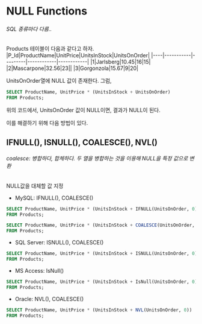 # NULL Functions

###### SQL 종류마다 다름..

Products 테이블이 다음과 같다고 하자.
|P_Id|ProductName|UnitPrice|UnitsInStock|UnitsOnOrder|
|----|-----------|---------|------------|------------|
|1|Jarlsberg|10.45|16|15|
|2|Mascarpone|32.56|23||
|3|Gorgonzola|15.67|9|20|

UnitsOnOrder열에 NULL 값이 존재한다. 그럼,
```sql
SELECT ProductName, UnitPrice * (UnitsInStock + UnitsOnOrder)
FROM Products;
```
위의 코드에서, UnitsOnOrder 값이 NULL이면, 결과가 NULL이 된다.

이를 해결하기 위해 다음 방법이 있다.

## IFNULL(), ISNULL(), COALESCE(), NVL()
###### coalesce: 병합하다, 합체하다. 두 열을 병합하는 것을 이용해 NULL을 특정 값으로 변환
NULL값을 대체할 값 지정

* MySQL: IFNULL(), COALESCE()
```sql
SELECT ProductName, UnitPrice * (UnitsInStock + IFNULL(UnitsOnOrder, 0))
FROM Products;
```
```sql
SELECT ProductName, UnitPrice * (UnitsInStock + COALESCE(UnitsOnOrder, 0))
FROM Products;
```

* SQL Server: ISNULL(), COALESCE()
```sql
SELECT ProductName, UnitPrice * (UnitsInStock + ISNULL(UnitsOnOrder, 0))
FROM Products;
```

* MS Access: IsNull()
```sql
SELECT ProductName, UnitPrice * (UnitsInStock + IsNull(UnitsOnOrder, 0))
FROM Products;
```

* Oracle: NVL(), COALESCE()
```sql
SELECT ProductName, UnitPrice * (UnitsInStock + NVL(UnitsOnOrder, 0))
FROM Products;
```
